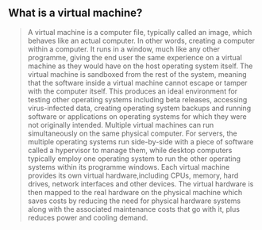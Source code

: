 ## What is a virtual machine?


>  A virtual machine is a computer file, typically called an image, which behaves like an actual computer. In other words, 
creating a computer within a computer. It runs in a window, much like any other programme, giving the end user the same experience
on a virtual machine as they would have on the host operating system itself. The virtual machine is sandboxed from the rest of the
system, meaning that the software inside a virtual machine cannot escape or tamper with the computer itself. This produces an ideal environment for testing other operating systems including beta releases, accessing virus-infected data, creating operating system backups and running software or applications on operating systems for which they were not originally intended.
   Multiple virtual machines can run simultaneously on the same physical computer. For servers, the multiple operating systems run 
side-by-side with a piece of software called a hypervisor to manage them, while desktop computers typically employ one operating 
system to run the other operating systems within its programme windows. Each virtual machine provides its own virtual hardware,including CPUs, memory, hard drives, network interfaces and other devices. The virtual hardware is then mapped to the real hardware
on the physical machine which saves costs by reducing the need for physical hardware systems along with the associated maintenance 
costs that go with it, plus reduces power and cooling demand.
